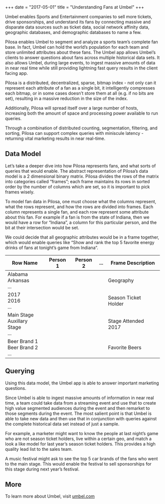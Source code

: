 +++
date = "2017-05-01"
title = "Understanding Fans at Umbel"
+++

Umbel enables Sports and Entertainment companies to sell more tickets, drive sponsorships, and understand its fans by connecting massive and disparate data sources such as ticket data, social network affinity data, geographic databases, and demographic databases to name a few. 

Pilosa enables Umbel to segment and analyze a sports team’s complete fan base.  In fact, Umbel can hold the world’s population for each team and store unlimited attributes about these fans. The Umbel app allows Umbel’s clients to answer questions about fans across multiple historical data sets. It also allows Umbel, during large events, to ingest massive amounts of data in near real time while still providing lightning fast query results in the client facing app. 
   
Pilosa is a distributed, decentralized, sparse, bitmap index - not only can it represent each attribute of a fan as a single bit, it intelligently compresses each bitmap, or in some cases doesn’t store them at all (e.g. if no bits are set), resulting in a massive reduction in the size of the index. 

Additionally, Pilosa will spread itself over a large number of hosts, increasing both the amount of space and processing power available to run queries.
  
Through a combination of distributed counting, segmentation, filtering, and sorting, Pilosa can support complex queries with miniscule latency - returning vital marketing results in near real-time.

## Data Model

Let’s take a deeper dive into how Pilosa represents fans, and what sorts of queries that would enable. The abstract representation of Pilosa’s data model is a 2 dimensional binary matrix. Pilosa divides the rows of the matrix into categories called “frames”; each frame maintains its rows in sorted order by the number of columns which are set, so it is important to pick frames wisely. 
   
To model fan data in Pilosa, one must choose what the columns represent, what the rows represent, and how the rows are divided into frames. Each column represents a single fan, and each row represent some attribute about this fan. For example if a fan is from the state of Indiana, then we would have a row for “Indiana”, a column for this particular person, and the bit at their intersection would be set.
   
We could decide that all geographic attributes would be in a frame together, which would enable queries like “Show and rank the top 5 favorite energy drinks of fans at tonight’s game from Indiana“. 

| Row Name                             | Person 1| Person 2| ... | Frame Description     |
|--------------------------------------|---------|---------|-----|-----------------------|
| Alabama<br>Arkansas<br>...           |         |         |     | Geography             |
| 2017<br>2016<br>...                  |         |         |     | Season Ticket Holder  |
| Main Stage<br>Auxillary Stage<br>... |         |         |     | Stage Attended 2017   |
| Beer Brand 1<br>Beer Brand 2<br>...  |         |         |     | Favorite Beers        |

## Querying

Using this data model, the Umbel app is able to answer important marketing questions.

Since Umbel is able to ingest massive amounts of information in near real time, a team could take data from a streaming event and use that to create high value segmented audiences during the event and then remarket to those segments during the event.  The most salient point is that Umbel is able to take new data and then use that in conjunction with queries against the complete historical data set instead of just a sample. 

For example, a marketer might want to know the people at last night’s game who are not season ticket holders, live within a certain geo, and match a look a like model for last year’s season ticket holders.  This provides a high quality lead list to the sales team.

A music festival might ask to see the top 5 car brands of the fans who went to the main stage.  This would enable the festival to sell sponsorships for this stage during next year’s festival.

## More

To learn more about Umbel, visit [umbel.com](https://www.umbel.com/)
